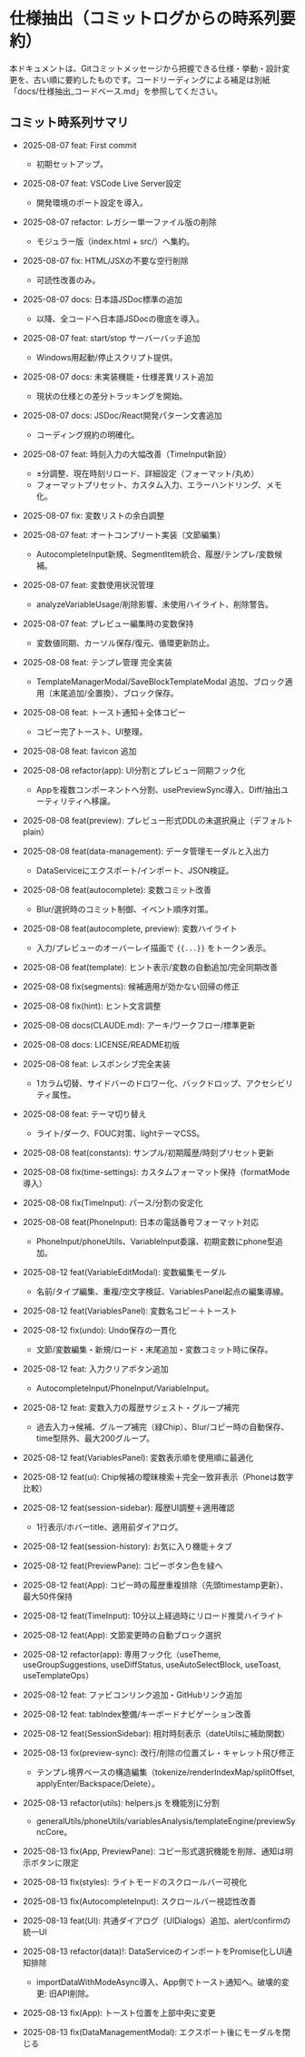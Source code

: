 # 仕様抽出（コミットログからの時系列要約）

本ドキュメントは、Gitコミットメッセージから把握できる仕様・挙動・設計変更を、古い順に要約したものです。コードリーディングによる補足は別紙「docs/仕様抽出_コードベース.md」を参照してください。

## コミット時系列サマリ

- 2025-08-07 feat: First commit
  - 初期セットアップ。

- 2025-08-07 feat: VSCode Live Server設定
  - 開発環境のポート設定を導入。

- 2025-08-07 refactor: レガシー単一ファイル版の削除
  - モジュラー版（index.html + src/）へ集約。

- 2025-08-07 fix: HTML/JSXの不要な空行削除
  - 可読性改善のみ。

- 2025-08-07 docs: 日本語JSDoc標準の追加
  - 以降、全コードへ日本語JSDocの徹底を導入。

- 2025-08-07 feat: start/stop サーバーバッチ追加
  - Windows用起動/停止スクリプト提供。

- 2025-08-07 docs: 未実装機能・仕様差異リスト追加
  - 現状の仕様との差分トラッキングを開始。

- 2025-08-07 docs: JSDoc/React開発パターン文書追加
  - コーディング規約の明確化。

- 2025-08-07 feat: 時刻入力の大幅改善（TimeInput新設）
  - ±分調整、現在時刻リロード、詳細設定（フォーマット/丸め）
  - フォーマットプリセット、カスタム入力、エラーハンドリング、メモ化。

- 2025-08-07 fix: 変数リストの余白調整

- 2025-08-07 feat: オートコンプリート実装（文節編集）
  - AutocompleteInput新規、SegmentItem統合、履歴/テンプレ/変数候補。

- 2025-08-07 feat: 変数使用状況管理
  - analyzeVariableUsage/削除影響、未使用ハイライト、削除警告。

- 2025-08-07 feat: プレビュー編集時の変数保持
  - 変数値同期、カーソル保存/復元、循環更新防止。

- 2025-08-08 feat: テンプレ管理 完全実装
  - TemplateManagerModal/SaveBlockTemplateModal 追加、ブロック適用（末尾追加/全置換）、ブロック保存。

- 2025-08-08 feat: トースト通知＋全体コピー
  - コピー完了トースト、UI整理。

- 2025-08-08 feat: favicon 追加

- 2025-08-08 refactor(app): UI分割とプレビュー同期フック化
  - Appを複数コンポーネントへ分割、usePreviewSync導入、Diff/抽出ユーティリティへ移譲。

- 2025-08-08 feat(preview): プレビュー形式DDLの未選択廃止（デフォルトplain）

- 2025-08-08 feat(data-management): データ管理モーダルと入出力
  - DataServiceにエクスポート/インポート、JSON検証。

- 2025-08-08 feat(autocomplete): 変数コミット改善
  - Blur/選択時のコミット制御、イベント順序対策。

- 2025-08-08 feat(autocomplete, preview): 変数ハイライト
  - 入力/プレビューのオーバーレイ描画で `{{...}}` をトークン表示。

- 2025-08-08 feat(template): ヒント表示/変数の自動追加/完全同期改善

- 2025-08-08 fix(segments): 候補適用が効かない回帰の修正

- 2025-08-08 fix(hint): ヒント文言調整

- 2025-08-08 docs(CLAUDE.md): アーキ/ワークフロー/標準更新

- 2025-08-08 docs: LICENSE/README初版

- 2025-08-08 feat: レスポンシブ完全実装
  - 1カラム切替、サイドバーのドロワー化、バックドロップ、アクセシビリティ属性。

- 2025-08-08 feat: テーマ切り替え
  - ライト/ダーク、FOUC対策、lightテーマCSS。

- 2025-08-08 feat(constants): サンプル/初期履歴/時刻プリセット更新

- 2025-08-08 fix(time-settings): カスタムフォーマット保持（formatMode導入）

- 2025-08-08 fix(TimeInput): パース/分割の安定化

- 2025-08-08 feat(PhoneInput): 日本の電話番号フォーマット対応
  - PhoneInput/phoneUtils、VariableInput委譲、初期変数にphone型追加。

- 2025-08-12 feat(VariableEditModal): 変数編集モーダル
  - 名前/タイプ編集、重複/空文字検証、VariablesPanel起点の編集導線。

- 2025-08-12 feat(VariablesPanel): 変数名コピー＋トースト

- 2025-08-12 fix(undo): Undo保存の一貫化
  - 文節/変数編集・新規/ロード・末尾追加・変数コミット時に保存。

- 2025-08-12 feat: 入力クリアボタン追加
  - AutocompleteInput/PhoneInput/VariableInput。

- 2025-08-12 feat: 変数入力の履歴サジェスト・グループ補完
  - 過去入力→候補、グループ補完（緑Chip）、Blur/コピー時の自動保存、time型除外、最大200グループ。

- 2025-08-12 feat(VariablesPanel): 変数表示順を使用順に最適化

- 2025-08-12 feat(ui): Chip候補の曖昧検索＋完全一致非表示（Phoneは数字比較）

- 2025-08-12 feat(session-sidebar): 履歴UI調整＋適用確認
  - 1行表示/ホバーtitle、適用前ダイアログ。

- 2025-08-12 feat(session-history): お気に入り機能＋タブ

- 2025-08-12 feat(PreviewPane): コピーボタン色を緑へ

- 2025-08-12 feat(App): コピー時の履歴重複排除（先頭timestamp更新）、最大50件保持

- 2025-08-12 feat(TimeInput): 10分以上経過時にリロード推奨ハイライト

- 2025-08-12 feat(App): 文節変更時の自動ブロック選択

- 2025-08-12 refactor(app): 専用フック化（useTheme, useGroupSuggestions, useDiffStatus, useAutoSelectBlock, useToast, useTemplateOps）

- 2025-08-12 feat: ファビコンリンク追加・GitHubリンク追加

- 2025-08-12 feat: tabIndex整備/キーボードナビゲーション改善

- 2025-08-12 feat(SessionSidebar): 相対時刻表示（dateUtilsに補助関数）

- 2025-08-13 fix(preview-sync): 改行/削除の位置ズレ・キャレット飛び修正
  - テンプレ境界ベースの構造編集（tokenize/renderIndexMap/splitOffset, applyEnter/Backspace/Delete）。

- 2025-08-13 refactor(utils): helpers.js を機能別に分割
  - generalUtils/phoneUtils/variablesAnalysis/templateEngine/previewSyncCore。

- 2025-08-13 fix(App, PreviewPane): コピー形式選択機能を削除、通知は明示ボタンに限定

- 2025-08-13 fix(styles): ライトモードのスクロールバー可視化

- 2025-08-13 fix(AutocompleteInput): スクロールバー視認性改善

- 2025-08-13 feat(UI): 共通ダイアログ（UIDialogs）追加、alert/confirmの統一UI

- 2025-08-13 refactor(data)!: DataServiceのインポートをPromise化しUI通知排除
  - importDataWithModeAsync導入、App側でトースト通知へ。破壊的変更: 旧API削除。

- 2025-08-13 fix(App): トースト位置を上部中央に変更

- 2025-08-13 fix(DataManagementModal): エクスポート後にモーダルを閉じる



